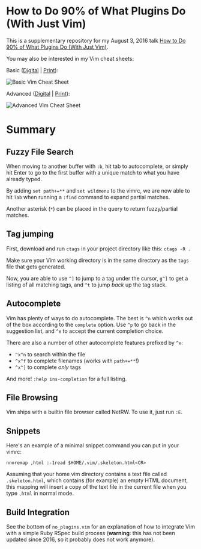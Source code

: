 # How to Do 90% of What Plugins Do (With Just Vim)

This is a supplementary repository for my August 3, 2016 talk
[How to Do 90% of What Plugins Do (With Just Vim)](https://www.youtube.com/watch?v=XA2WjJbmmoM).

You may also be interested in my Vim cheat sheets:

Basic ([Digital](https://thingsfittogether.com/product/vim-basics-cheat-sheet-digital-download/) | [Print](https://thingsfittogether.com/product/vim-cheat-sheet-basics-print/)):

![Basic Vim Cheat Sheet](https://thingsfittogether.com/wp-content/uploads/2021/03/Vim-Cheatsheet-2-Final-Draft.png)

Advanced ([Digital](https://thingsfittogether.com/product/vim-cheat-sheet-basics-print/) | [Print](https://thingsfittogether.com/product/vim-cheat-sheet-advanced-print/)):

![Advanced Vim Cheat Sheet](https://thingsfittogether.com/wp-content/uploads/2020/12/vimposterv1movie.png)

# Summary

## Fuzzy File Search

When moving to another buffer with `:b`, hit tab to autocomplete, or
simply hit Enter to go to the first buffer with a unique match to what you
have already typed.

By adding `set path+=**` and `set wildmenu` to the vimrc, we are now
able to hit `Tab` when running a `:find` command to expand partial matches.

Another asterisk (`*`) can be placed in the query to return fuzzy/partial matches.

## Tag jumping

First, download and run `ctags` in your project directory like this: `ctags -R .`

Make sure your Vim working directory is in the same directory as the `tags` file
that gets generated.

Now, you are able to use `^]` to jump to a tag under the cursor, `g^]` to get a
listing of all matching tags, and `^t` to jump *back* up the tag stack.

## Autocomplete

Vim has plenty of ways to do autocomplete. The best is `^n` which works out of the box
according to the `complete` option. Use `^p` to go back in the suggestion list, and 
`^e` to accept the current completion choice.

There are also a number of other autocomplete features prefixed by `^x`:

- `^x^n` to search within the file
- `^x^f` to complete filenames (works with `path+=**`!)
- `^x^]` to complete *only* tags

And more! `:help ins-completion` for a full listing.

## File Browsing

Vim ships with a builtin file browser called NetRW. To use it, just run `:E`.

## Snippets

Here's an example of a minimal snippet command you can put in your vimrc:

```vim
nnoremap ,html :-1read $HOME/.vim/.skeleton.html<CR>
```

Assuming that your home vim directory contains a text file called `.skeleton.html`,
which contains (for example) an empty HTML document, this mapping will insert
a copy of the text file in the current file when you type `,html` in normal mode.

## Build Integration

See the bottom of `no_plugins.vim` for an explanation of how to integrate Vim
with a simple Ruby RSpec build process (**warning**: this has not been updated
since 2016, so it probably does not work anymore).
